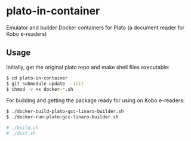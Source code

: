 # plato-in-container
Emulator and builder Docker containers for Plato (a document reader for Kobo e-readers)

## Usage

Initially, get the original plato repo and make shell files executable: 
```sh
$ cd plato-in-container
$ git submodule update --init
$ chmod -v +x docker-*.sh
```

For building and getting the package ready for using on Kobo e-readers:
```sh
$ ./docker-build-plato-gcc-linaro-builder.sh
$ ./docker-run-plato-gcc-linaro-builder.sh

# ./build.sh
# ./dist.sh
```

